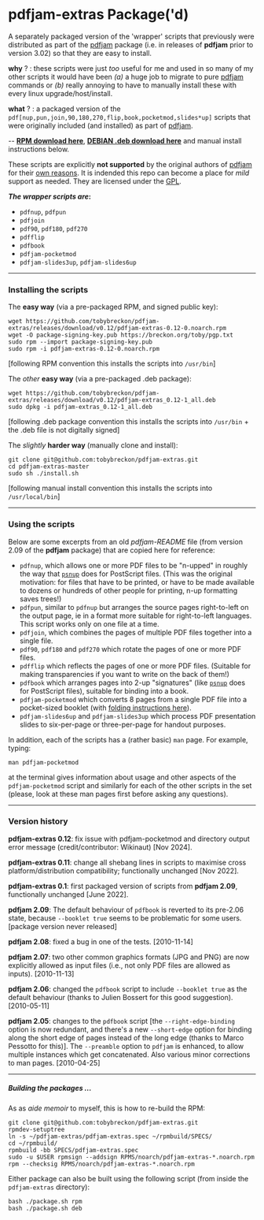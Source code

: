 # pdfjam-extras Package('d)

A separately packaged version of the 'wrapper' scripts that previously were distributed as part of the [pdfjam](https://github.com/DavidFirth/pdfjam) package (i.e. in releases of **pdfjam** prior to version 3.02) so that they are easy to install.

**why** ? : these scripts were just _too_ useful for me and used in so many of my other scripts it would have been _(a)_ a huge job to migrate to pure [pdfjam](https://github.com/DavidFirth/pdfjam) commands or _(b)_ really annoying to have to manually install these with every linux upgrade/host/install.

**what** ? : a packaged version of the ``pdf[nup,pun,join,90,180,270,flip,book,pocketmod,slides*up]`` scripts that were originally included (and installed) as part of [pdfjam](https://github.com/DavidFirth/pdfjam).

-- **[RPM download here](https://github.com/tobybreckon/pdfjam-extras/releases/download/v0.12/pdfjam-extras-0.12-0.noarch.rpm)**, **[DEBIAN .deb download here](https://github.com/tobybreckon/pdfjam-extras/releases/download/v0.12/pdfjam-extras_0.12-1_all.deb)**  and manual install instructions below.

These scripts are explicitly **not supported** by the original authors of [pdfjam](https://github.com/DavidFirth/pdfjam) for their [own reasons](https://github.com/DavidFirth/pdfjam-extras). It is indended this repo can become a place for _mild_ support as needed.  They are licensed under the [GPL](COPYING).

**_The wrapper scripts are_:**

- `pdfnup`, `pdfpun`
- `pdfjoin`
- `pdf90`, `pdf180`, `pdf270`
- `pdfflip`
- `pdfbook`
- `pdfjam-pocketmod`
- `pdfjam-slides3up`, `pdfjam-slides6up`

---

### Installing the scripts

The **easy way** (via a pre-packaged RPM, and signed public key):
```
wget https://github.com/tobybreckon/pdfjam-extras/releases/download/v0.12/pdfjam-extras-0.12-0.noarch.rpm
wget -O package-signing-key.pub https://breckon.org/toby/pgp.txt
sudo rpm --import package-signing-key.pub
sudo rpm -i pdfjam-extras-0.12-0.noarch.rpm
```
[following RPM convention this installs the scripts into ``/usr/bin``]

The _other_ **easy way** (via a pre-packaged .deb package):
```
wget https://github.com/tobybreckon/pdfjam-extras/releases/download/v0.12/pdfjam-extras_0.12-1_all.deb
sudo dpkg -i pdfjam-extras_0.12-1_all.deb
```
[following .deb package convention this installs the scripts into ``/usr/bin`` + the .deb file is not digitally signed]


The _slightly_ **harder way** (manually clone and install):
```
git clone git@github.com:tobybreckon/pdfjam-extras.git
cd pdfjam-extras-master
sudo sh ./install.sh
```
[following manual install convention this installs the scripts into ``/usr/local/bin``]

---

### Using the scripts

Below are some excerpts from an old _pdfjam-README_ file (from version 2.09 of the
**pdfjam** package) that are copied here for reference:


- ``pdfnup``, which allows one or more PDF files to be "n-upped" in roughly the way that [``psnup``](https://github.com/rrthomas/psutils) does for PostScript files. (This was the original motivation: for files that have to be printed, or have to be made available to dozens or hundreds of other people for printing, n-up formatting saves trees!)
- ``pdfpun``, similar to ``pdfnup`` but arranges the source pages right-to-left on the output page, ie in a format more suitable for right-to-left languages. This script works only on one file at a time.
- ``pdfjoin``, which combines the pages of multiple PDF files together into a single file.
- ``pdf90``, ``pdf180`` and ``pdf270`` which rotate the pages of one or more PDF files.
- ``pdfflip`` which reflects the pages of one or more PDF files. (Suitable for making transparencies if you want to write on the back of them!)
- ``pdfbook`` which arranges pages into 2-up "signatures" (like [``psnup``](https://github.com/rrthomas/psutils) does for PostScript files), suitable for binding into a book.
- ``pdfjam-pocketmod`` which converts 8 pages from a single PDF file into a pocket-sized booklet (with [folding instructions here](https://pocketmod.com/howto)).
- ``pdfjam-slides6up`` and ``pdfjam-slides3up`` which process PDF presentation slides to six-per-page or three-per-page for handout purposes.

In addition, each of the scripts has a (rather basic) ``man`` page. For example, typing:

```man pdfjam-pocketmod```

at the terminal gives information about usage and other aspects of the ``pdfjam-pocketmod`` script and similarly for each of the other scripts in the set (please, look at these man pages first before asking any questions).

---

### Version history

**pdfjam-extras 0.12**: fix issue with pdfjam-pocketmod and directory output error message (credit/contributor:  Wikinaut) [Nov 2024].

**pdfjam-extras 0.11**: change all shebang lines in scripts to maximise cross platform/distribution compatibility; functionally unchanged [Nov 2022].

**pdfjam-extras 0.1**: first packaged version of scripts from **pdfjam 2.09**, functionally unchanged [June 2022].

**pdfjam 2.09**: The default behaviour of ``pdfbook`` is reverted to its pre-2.06 state, because ``--booklet true`` seems to be problematic for some users.&nbsp; [package version never released]

**pdfjam 2.08**: fixed a bug in one of the tests. [2010-11-14]

**pdfjam 2.07**: two other common graphics formats (JPG and PNG) are now explicitly allowed as input files (i.e., not only PDF files are allowed as inputs). [2010-11-13]

**pdfjam 2.06**: changed the ``pdfbook`` script to include ``--booklet true`` as the default behaviour (thanks to Julien Bossert for this good suggestion). [2010-05-11]

**pdfjam 2.05**: changes to the ``pdfbook`` script [the ``--right-edge-binding`` option is now redundant, and there's a new ``--short-edge`` option for binding along the short edge of pages instead of the long edge (thanks to Marco Pessotto for this)]. The ``--preamble`` option to ``pdfjam`` is enhanced, to allow multiple instances which get concatenated. Also various minor corrections to man pages. [2010-04-25]

---

##### Building the packages ...

As as _aide memoir_ to myself, this is how to re-build the RPM:

```
git clone git@github.com:tobybreckon/pdfjam-extras.git
rpmdev-setuptree
ln -s ~/pdfjam-extras/pdfjam-extras.spec ~/rpmbuild/SPECS/
cd ~/rpmbuild/
rpmbuild -bb SPECS/pdfjam-extras.spec
sudo -u $USER rpmsign --addsign RPMS/noarch/pdfjam-extras-*.noarch.rpm
rpm --checksig RPMS/noarch/pdfjam-extras-*.noarch.rpm
```

Either package can also be built using the following script
(from inside the ``pdfjam-extras`` directory):

```
bash ./package.sh rpm
bash ./package.sh deb
```
